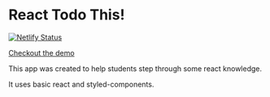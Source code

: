 # React Todo This!
[![Netlify Status](https://api.netlify.com/api/v1/badges/5789f83e-f86f-4457-8e0c-3fc2acc5406f/deploy-status)](https://app.netlify.com/sites/react-todo-this/deploys)

[Checkout the demo](https://react-todo-this.netlify.app/)

This app was created to help students step through some react knowledge. 

It uses basic react and styled-components.
